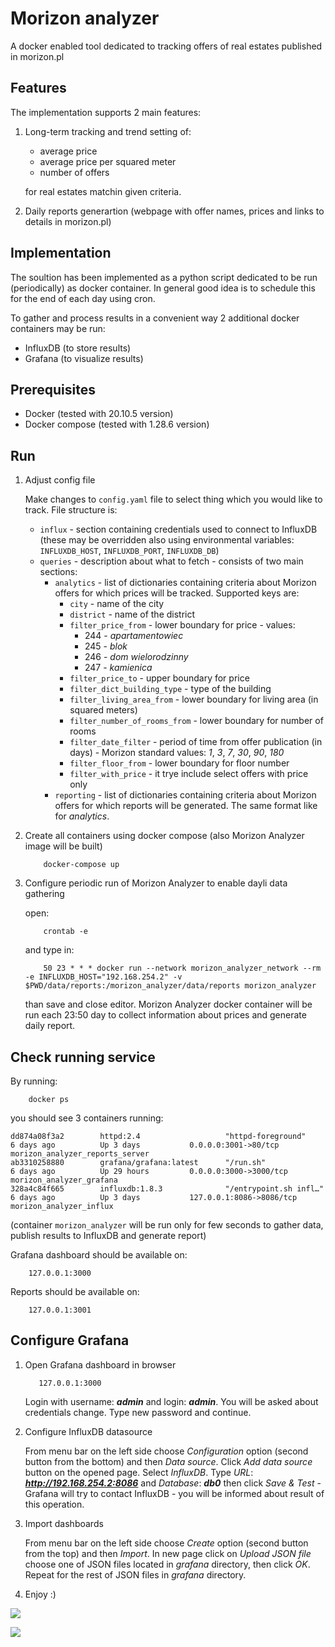 

# Morizon analyzer

A docker enabled tool dedicated to tracking offers of real estates published in morizon.pl

## Features

The implementation supports 2 main features:

1) Long-term tracking and trend setting of:
    * average price
    * average price per squared meter
    * number of offers

    for real estates matchin given criteria.

2) Daily reports generartion (webpage with offer names, prices and links to details in morizon.pl)

## Implementation

The soultion has been implemented as a python script dedicated to be run (periodically) as docker container.
In general good idea is to schedule this for the end of each day using cron.

To gather and process results in a convenient way 2 additional docker containers may be run:
* InfluxDB (to store results)
* Grafana (to visualize results)

## Prerequisites

* Docker (tested with 20.10.5 version)
* Docker compose (tested with 1.28.6 version)

## Run

1) Adjust config file

    Make changes to `config.yaml` file to select thing which you would like to track.
    File structure is:

    * `influx` - section containing credentials used to connect to InfluxDB (these may be overridden also using environmental variables: `INFLUXDB_HOST`, `INFLUXDB_PORT`, `INFLUXDB_DB`)
    * `queries` - description about what to fetch - consists of two main sections:
        * `analytics` - list of dictionaries containing criteria about Morizon offers for which prices will be tracked. Supported keys are:
            * `city` - name of the city
            * `district` - name of the district
            * `filter_price_from` - lower boundary for price - values:
                * 244 - *apartamentowiec*
                * 245 - *blok*
                * 246 - *dom wielorodzinny*
                * 247 - *kamienica*
            * `filter_price_to` - upper boundary for price
            * `filter_dict_building_type` - type of the building
            * `filter_living_area_from` - lower boundary for living area (in squared meters)
            * `filter_number_of_rooms_from` - lower boundary for number of rooms
            * `filter_date_filter` - period of time from offer publication (in days) - Morizon standard values: *1*, *3*, *7*, *30*, *90*, *180*
            * `filter_floor_from` - lower boundary for floor number
            * `filter_with_price` - it trye include select offers with price only
        * `reporting` - list of dictionaries containing criteria about Morizon offers for which reports will be generated. The same format like for *analytics*.


2) Create all containers using docker compose (also Morizon Analyzer image will be built)

    ```
        docker-compose up
    ```


3) Configure periodic run of Morizon Analyzer to enable dayli data gathering

    open:

    ```
        crontab -e
    ```
    
    and type in:

    ```
        50 23 * * * docker run --network morizon_analyzer_network --rm -e INFLUXDB_HOST="192.168.254.2" -v $PWD/data/reports:/morizon_analyzer/data/reports morizon_analyzer

    ```

    than save and close editor.
    Morizon Analyzer docker container will be run each 23:50 day to collect information about prices and generate daily report.


## Check running service

By running:

```
    docker ps
```

you should see 3 containers running:

```
dd874a08f3a2        httpd:2.4                   "httpd-foreground"       6 days ago          Up 3 days           0.0.0.0:3001->80/tcp       morizon_analyzer_reports_server
ab3310258880        grafana/grafana:latest      "/run.sh"                6 days ago          Up 29 hours         0.0.0.0:3000->3000/tcp     morizon_analyzer_grafana
328a4c84f665        influxdb:1.8.3              "/entrypoint.sh infl…"   6 days ago          Up 3 days           127.0.0.1:8086->8086/tcp   morizon_analyzer_influx
```

(container `morizon_analyzer` will be run only for few seconds to gather data, publish results to InfluxDB and generate report)

Grafana dashboard should be available on:

```
    127.0.0.1:3000
```

Reports should be available on:

```
    127.0.0.1:3001
```


## Configure Grafana

1. Open Grafana dashboard in browser

   ```
      127.0.0.1:3000
   ```

   Login with username: ***admin*** and login: ***admin***.
   You will be asked about credentials change.
   Type new password and continue.

2. Configure InfluxDB datasource

   From menu bar on the left side choose *Configuration* option (second button from the bottom) and then *Data source*.
   Click *Add data source* button on the opened page.
   Select *InfluxDB*.
   Type *URL*: ***http://192.168.254.2:8086*** and *Database*: ***db0*** then click *Save & Test* - Grafana will try to contact InfluxDB - 
   you will be informed about result of this operation.

3. Import dashboards

   From menu bar on the left side choose *Create* option (second button from the top) and then *Import*.
   In new page click on *Upload JSON file* choose one of JSON files located in *grafana* directory, then click *OK*.
   Repeat for the rest of JSON files in *grafana* directory.

4. Enjoy :)

![](https://user-images.githubusercontent.com/20417307/113344354-3e219180-9331-11eb-8756-bd91ad4658cd.png)

![](https://user-images.githubusercontent.com/20417307/113344355-3f52be80-9331-11eb-96e4-ce0ec4839fdb.png)
